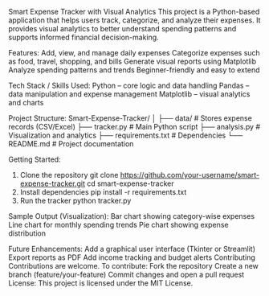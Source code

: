 Smart Expense Tracker with Visual Analytics
This project is a Python-based application that helps users track, categorize, and analyze their expenses. It provides visual analytics to better understand spending patterns and supports informed financial decision-making.

Features:
Add, view, and manage daily expenses
Categorize expenses such as food, travel, shopping, and bills
Generate visual reports using Matplotlib
Analyze spending patterns and trends
Beginner-friendly and easy to extend

Tech Stack / Skills Used:
Python – core logic and data handling
Pandas – data manipulation and expense management
Matplotlib – visual analytics and charts

Project Structure:
Smart-Expense-Tracker/
│
├── data/                 # Stores expense records (CSV/Excel)
├── tracker.py            # Main Python script
├── analysis.py           # Visualization and analytics
├── requirements.txt      # Dependencies
└── README.md             # Project documentation

Getting Started:
1. Clone the repository
git clone https://github.com/your-username/smart-expense-tracker.git
cd smart-expense-tracker
2. Install dependencies
pip install -r requirements.txt
3. Run the tracker
python tracker.py

Sample Output (Visualization):
Bar chart showing category-wise expenses
Line chart for monthly spending trends
Pie chart showing expense distribution

Future Enhancements:
Add a graphical user interface (Tkinter or Streamlit)
Export reports as PDF
Add income tracking and budget alerts
Contributing
Contributions are welcome. To contribute:
Fork the repository
Create a new branch (feature/your-feature)
Commit changes and open a pull request
License:
This project is licensed under the MIT License.
